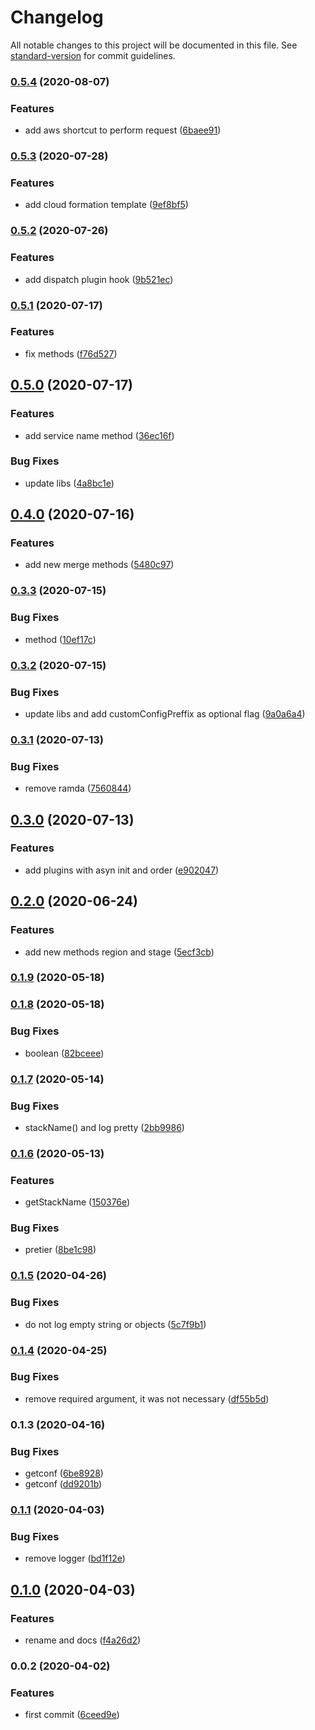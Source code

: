 # Changelog

All notable changes to this project will be documented in this file. See [standard-version](https://github.com/conventional-changelog/standard-version) for commit guidelines.

### [0.5.4](https://github.com/w4rlock/base-serverless-plugin/compare/0.5.3...0.5.4) (2020-08-07)


### Features

* add aws shortcut to perform request ([6baee91](https://github.com/w4rlock/base-serverless-plugin/commit/6baee91458e3e2736c87135187bf3849e3fdce03))

### [0.5.3](https://github.com/w4rlock/base-serverless-plugin/compare/0.5.2...0.5.3) (2020-07-28)


### Features

* add cloud formation template ([9ef8bf5](https://github.com/w4rlock/base-serverless-plugin/commit/9ef8bf537fa6ecd3135b24a48b10260269ad3b6c))

### [0.5.2](https://github.com/w4rlock/base-serverless-plugin/compare/0.5.1...0.5.2) (2020-07-26)


### Features

* add dispatch plugin hook ([9b521ec](https://github.com/w4rlock/base-serverless-plugin/commit/9b521ecc77ae34b36ca5ad88f1bee0f5003bc127))

### [0.5.1](https://github.com/w4rlock/base-serverless-plugin/compare/0.5.0...0.5.1) (2020-07-17)


### Features

* fix methods ([f76d527](https://github.com/w4rlock/base-serverless-plugin/commit/f76d52783ef5c2fb1dd32dca8d6dea73c3ccd9f2))

## [0.5.0](https://github.com/w4rlock/base-serverless-plugin/compare/0.4.0...0.5.0) (2020-07-17)


### Features

* add service name method ([36ec16f](https://github.com/w4rlock/base-serverless-plugin/commit/36ec16f562dc5d243c19cb8541aba72c53d00541))


### Bug Fixes

* update libs ([4a8bc1e](https://github.com/w4rlock/base-serverless-plugin/commit/4a8bc1efa210fa626c2303b65044c811264208cb))

## [0.4.0](https://github.com/w4rlock/base-serverless-plugin/compare/0.3.3...0.4.0) (2020-07-16)


### Features

* add new merge methods ([5480c97](https://github.com/w4rlock/base-serverless-plugin/commit/5480c97ab67d23f25f47a15a4937632be48ac595))

### [0.3.3](https://github.com/w4rlock/base-serverless-plugin/compare/0.3.2...0.3.3) (2020-07-15)


### Bug Fixes

* method ([10ef17c](https://github.com/w4rlock/base-serverless-plugin/commit/10ef17c2d15d3c8e6cfe30f21ade772af5367b38))

### [0.3.2](https://github.com/w4rlock/base-serverless-plugin/compare/0.3.1...0.3.2) (2020-07-15)


### Bug Fixes

* update libs and add customConfigPreffix as optional flag ([9a0a6a4](https://github.com/w4rlock/base-serverless-plugin/commit/9a0a6a469f9594f8ab69705552fbb48f4fd9d59a))

### [0.3.1](https://github.com/w4rlock/base-serverless-plugin/compare/0.3.0...0.3.1) (2020-07-13)


### Bug Fixes

* remove ramda ([7560844](https://github.com/w4rlock/base-serverless-plugin/commit/7560844bcf4feba836b73906188a8c1f5e7b5b10))

## [0.3.0](https://github.com/w4rlock/base-serverless-plugin/compare/0.2.0...0.3.0) (2020-07-13)


### Features

* add plugins with asyn init and order ([e902047](https://github.com/w4rlock/base-serverless-plugin/commit/e9020473a61d9a338937e475cf9f6bab20854a86))

## [0.2.0](https://github.com/w4rlock/base-serverless-plugin/compare/0.1.9...0.2.0) (2020-06-24)


### Features

* add new methods region and stage ([5ecf3cb](https://github.com/w4rlock/base-serverless-plugin/commit/5ecf3cb3235257901df419b30445fef5fea5e027))

### [0.1.9](https://github.com/w4rlock/base-serverless-plugin/compare/0.1.8...0.1.9) (2020-05-18)

### [0.1.8](https://github.com/w4rlock/base-serverless-plugin/compare/0.1.7...0.1.8) (2020-05-18)


### Bug Fixes

* boolean ([82bceee](https://github.com/w4rlock/base-serverless-plugin/commit/82bceeec6078260ced0132f3201a9cd4a99834e0))

### [0.1.7](https://github.com/w4rlock/base-serverless-plugin/compare/0.1.6...0.1.7) (2020-05-14)


### Bug Fixes

* stackName() and log pretty ([2bb9986](https://github.com/w4rlock/base-serverless-plugin/commit/2bb99860ed8747751a3bbdb9dcd0a91d900c5a77))

### [0.1.6](https://github.com/w4rlock/base-serverless-plugin/compare/0.1.5...0.1.6) (2020-05-13)


### Features

* getStackName ([150376e](https://github.com/w4rlock/base-serverless-plugin/commit/150376ef5fae79443d3624b77ad0f3a4bac6bbc8))


### Bug Fixes

* pretier ([8be1c98](https://github.com/w4rlock/base-serverless-plugin/commit/8be1c981af73592539dbb7ebaf4e6d5765b996f3))

### [0.1.5](https://github.com/w4rlock/base-serverless-plugin/compare/0.1.4...0.1.5) (2020-04-26)


### Bug Fixes

* do not log empty string or objects ([5c7f9b1](https://github.com/w4rlock/base-serverless-plugin/commit/5c7f9b1e357a8dc595e8c67e2525f553dee05b16))

### [0.1.4](https://github.com/w4rlock/base-serverless-plugin/compare/0.1.3...0.1.4) (2020-04-25)


### Bug Fixes

* remove required argument, it was not necessary ([df55b5d](https://github.com/w4rlock/base-serverless-plugin/commit/df55b5dc6550db2fe9c5dc318b121a5bf29ed3ee))

### 0.1.3 (2020-04-16)


### Bug Fixes

* getconf ([6be8928](https://github.com/w4rlock/base-serverless-plugin/commit/6be89280dab7f7afdc1a957a9a72c01ba69e7169))
* getconf ([dd9201b](https://github.com/w4rlock/base-serverless-plugin/commit/dd9201bc1e891dfddddcfd3a0121a501f052a7a0))

### [0.1.1](https://github.com/w4rlock/base-serverless-plugin/compare/0.1.0...0.1.1) (2020-04-03)


### Bug Fixes

* remove logger ([bd1f12e](https://github.com/w4rlock/base-serverless-plugin/commit/bd1f12e0afb7e1fc42039723238f498264d793bb))

## [0.1.0](https://github.com/w4rlock/base-serverless-plugin/compare/0.0.2...0.1.0) (2020-04-03)


### Features

* rename and docs ([f4a26d2](https://github.com/w4rlock/base-serverless-plugin/commit/f4a26d287a91df3c9fbc0a875065c3d5162241e5))

### 0.0.2 (2020-04-02)


### Features

* first commit ([6ceed9e](https://github.com/w4rlock/base-serverless-plugin/commit/6ceed9e95a564f8c2c2a99680a420f9f9476a07e))
